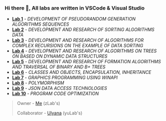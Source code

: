 ### Hi there 👋, All labs are written in VSCode & Visual Studio
-  **[Lab 1](https://github.com/wumpochuck/SecondCourse/tree/main/TIMPLabs/zLab1)** - _DEVELOPMENT OF PSEUDORANDOM GENERATION ALGORITHMS SEQUENCES_
-  **[Lab 2](https://github.com/wumpochuck/SecondCourse/tree/main/TIMPLabs/zLab2)** - _DEVELOPMENT AND RESEARCH OF SORTING ALGORITHMS DATA_
-  **[Lab 3](https://github.com/wumpochuck/SecondCourse/tree/main/TIMPLabs/zLab3)** - _DEVELOPMENT AND RESEARCH OF ALGORITHMS FOR COMPLEX RECURSIONS ON THE EXAMPLE OF DATA SORTING_
-  **[Lab 4](https://github.com/wumpochuck/SecondCourse/tree/main/TIMPLabs/zLab4)** - _DEVELOPMENT AND RESEARCH OF ALGORITHMS ON TREES ON BASED ON DYNAMIC DATA STRUCTURES_
-  **[Lab 5](https://github.com/wumpochuck/SecondCourse/tree/main/TIMPLabs/zLab5)** - _DEVELOPMENT AND RESEARCH OF FORMATION ALGORITHMS AND TRAVERSAL OF BINARY AND B+ TREES_
-  **[Lab 6](https://github.com/wumpochuck/SecondCourse/tree/main/TIMPLabs/zLab6)** - _CLASSES AND OBJECTS, ENCAPSULATION, INHERITANCE_
-  **[Lab 7](https://github.com/wumpochuck/SecondCourse/tree/main/TIMPLabs/zLab7)** - _GRAPHICS PROGRAMMING USING WINAPI_
-  **[Lab 8](https://github.com/wumpochuck/SecondCourse/tree/main/TIMPLabs/zLab8)** - _POLYMORPHISM_
-  **[Lab 9](https://github.com/wumpochuck/SecondCourse/tree/main/TIMPLabs/zLab9)** - _JSON DATA ACCESS TECHNOLOGIES_
-  **[Lab 10](https://github.com/wumpochuck/SecondCourse/tree/main/TIMPLabs/zLab10)** - _PROGRAM CODE OPTIMIZATION_

> Owner - [Me](https://github.com/wumpochuck) (zLab's)
> 
> Collaborator - [Ulyana](https://github.com/Ulyanaaa) (yuLab's)




